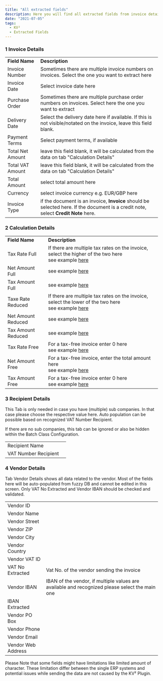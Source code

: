 ```yaml
---
title: "All extracted fields"
description: Here you will find all extracted fields from invoice details, calculation details and recipient details to vendor details.
date: "2021-07-05"
tags:
  - KV²
  - Extracted Fields 
---
```


### 1 Invoice Details

<table><tbody><tr><td><strong>Field Name</strong></td><td><strong>Description</strong></td></tr><tr><td>Invoice Number</td><td>Sometimes there are multiple invoice numbers on invoices. Select the one you want to extract here</td></tr><tr><td>Invoice Date</td><td>Select invoice date here</td></tr><tr><td>Purchase Order</td><td>Sometimes there are multiple purchase order numbers on invoices. Select here the one you want to extract</td></tr><tr><td>Delivery Date</td><td>Select the delivery date here if available. If this is not visible/notated on the invoice, leave this field blank.</td></tr><tr><td>Payment Terms</td><td><span class="has-inline-color has-black-color">Select payment terms, if available</span></td></tr><tr><td>Total Net Amount</td><td>leave this field blank, it will be calculated from the data on tab "Calculation Details"</td></tr><tr><td>Total VAT Amount</td><td>leave this field blank, it will be calculated from the data on tab "Calculation Details"</td></tr><tr><td>Total Amount</td><td>select total amount here</td></tr><tr><td>Currency</td><td>select invoice currency e.g. EUR/GBP here</td></tr><tr><td>Invoice Type</td><td>if the document is an invoice, <strong>Invoice</strong> should be selected here. If the document is a credit note, select <strong>Credit Note</strong> here.</td></tr></tbody></table>

### 2 Calculation Details

<table><tbody><tr><td><strong>Field Name</strong></td><td><strong>Description</strong></td></tr><tr><td>Tax Rate Full</td><td>If there are multiple tax rates on the invoice, select the higher of the two here<br>see example <a href="/kv2/how-to-deal-with-different-vat-amounts/">here</a><br></td></tr><tr><td>Net Amount Full</td><td>see example <a href="/kv2/how-to-deal-with-different-vat-amounts/">here</a><br></td></tr><tr><td>Tax Amount Full</td><td>see example <a href="/kv2/how-to-deal-with-different-vat-amounts/">here</a><br></td></tr><tr><td>Taxe Rate Reduced</td><td>If there are multiple tax rates on the invoice, select the lower of the two here<br>see example <a href="/kv2/how-to-deal-with-different-vat-amounts/">here</a><br></td></tr><tr><td>Net Amount Reduced</td><td>see example <a href="/kv2/how-to-deal-with-different-vat-amounts/">here</a><br></td></tr><tr><td>Tax Amount Reduced</td><td>see example <a href="/kv2/how-to-deal-with-different-vat-amounts/">here</a><br></td></tr><tr><td>Tax Rate Free</td><td>For a tax-free invoice enter 0 here<br>see example <a href="/kv2/how-to-deal-with-different-vat-amounts/">here</a><br></td></tr><tr><td>Net Amount Free</td><td>For a tax-free invoice, enter the total amount here<br>see example <a href="/kv2/how-to-deal-with-different-vat-amounts/">here</a><br></td></tr><tr><td>Tax Amount Free</td><td>For a tax-free invoice enter 0 here<br>see example <a href="/kv2/how-to-deal-with-different-vat-amounts/">here</a><br></td></tr></tbody></table>

### 3 Recipient Details

This Tab is only needed in case you have (multiple) sub companies. In that case please choose the respective value here. Auto population can be possible based on recognized VAT Number Recipient.

If there are no sub companies, this tab can be ignored or also be hidden within the Batch Class Configuration.

<table><tbody><tr><td>Recipient Name</td><td></td></tr><tr><td>VAT Number Recipient</td><td></td></tr></tbody></table>

### 4 Vendor Details

  
Tab Vendor Details shows all data related to the vendor. Most of the fields here will be auto-populated from fuzzy DB and cannot be edited in this screen. Only VAT No Extracted and Vendor IBAN should be checked and validated.

<table><tbody><tr><td>Vendor ID</td><td></td></tr><tr><td>Vendor Name</td><td></td></tr><tr><td>Vendor Street</td><td></td></tr><tr><td>Vendor ZIP</td><td></td></tr><tr><td>Vendor City</td><td></td></tr><tr><td>Vendor Country</td><td></td></tr><tr><td>Vendor VAT ID</td><td></td></tr><tr><td>VAT No Extracted</td><td>Vat No. of the vendor sending the invoice</td></tr><tr><td>Vendor IBAN</td><td>IBAN of the vendor, if multiple values are available and recognized please select the main one</td></tr><tr><td>IBAN Extracted</td><td></td></tr><tr><td>Vendor PO Box</td><td></td></tr><tr><td>Vendor Phone</td><td></td></tr><tr><td>Vendor Email</td><td></td></tr><tr><td>Vendor Web Address</td><td></td></tr></tbody></table>

Please Note that some fields might have limitations like limited amount of character. These limitation differ between the single ERP systems and potential issues while sending the data are not caused by the KV² Plugin.
